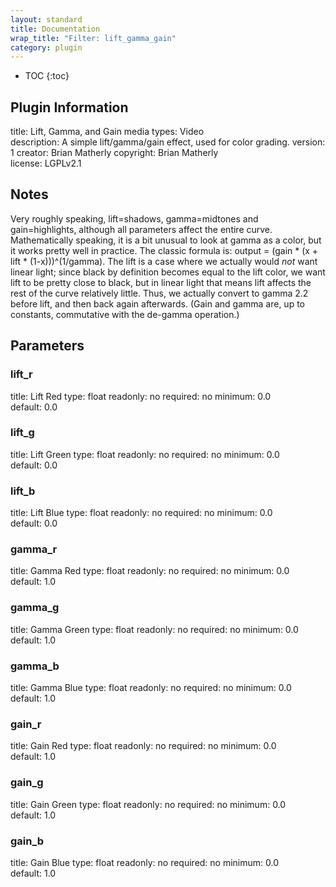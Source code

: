 ```yaml
---
layout: standard
title: Documentation
wrap_title: "Filter: lift_gamma_gain"
category: plugin
---
```

* TOC
{:toc}

## Plugin Information

title: Lift, Gamma, and Gain
media types:
Video  
description: A simple lift/gamma/gain effect, used for color grading.
version: 1
creator: Brian Matherly
copyright: Brian Matherly  
license: LGPLv2.1  

## Notes

Very roughly speaking, lift=shadows, gamma=midtones and gain=highlights, although all parameters affect the entire curve. Mathematically speaking, it is a bit unusual to look at gamma as a color, but it works pretty well in practice. The classic formula is: output = (gain * (x + lift * (1-x)))^(1/gamma). The lift is a case where we actually would _not_ want linear light; since black by definition becomes equal to the lift color, we want lift to be pretty close to black, but in linear light that means lift affects the rest of the curve relatively little. Thus, we actually convert to gamma 2.2 before lift, and then back again afterwards. (Gain and gamma are, up to constants, commutative with the de-gamma operation.)

## Parameters

### lift_r

title: Lift Red  type: float
readonly: no
required: no
minimum: 0.0  
default: 0.0  

### lift_g

title: Lift Green  type: float
readonly: no
required: no
minimum: 0.0  
default: 0.0  

### lift_b

title: Lift Blue  type: float
readonly: no
required: no
minimum: 0.0  
default: 0.0  

### gamma_r

title: Gamma Red  type: float
readonly: no
required: no
minimum: 0.0  
default: 1.0  

### gamma_g

title: Gamma Green  type: float
readonly: no
required: no
minimum: 0.0  
default: 1.0  

### gamma_b

title: Gamma Blue  type: float
readonly: no
required: no
minimum: 0.0  
default: 1.0  

### gain_r

title: Gain Red  type: float
readonly: no
required: no
minimum: 0.0  
default: 1.0  

### gain_g

title: Gain Green  type: float
readonly: no
required: no
minimum: 0.0  
default: 1.0  

### gain_b

title: Gain Blue  type: float
readonly: no
required: no
minimum: 0.0  
default: 1.0  

